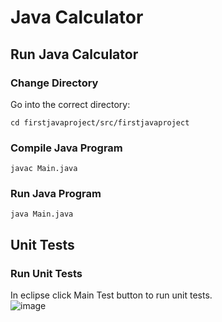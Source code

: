 # Java Calculator

## Run Java Calculator

### Change Directory
Go into the correct directory:
```
cd firstjavaproject/src/firstjavaproject
```

### Compile Java Program
```
javac Main.java
```

### Run Java Program
```
java Main.java
```

## Unit Tests

### Run Unit Tests
In eclipse click Main Test button to run unit tests. <br />
![image](https://github.com/N00rAhmed/Java-Calculator/assets/86896171/d1eceae4-d178-46c2-b4e5-910bc1d05b7c)
